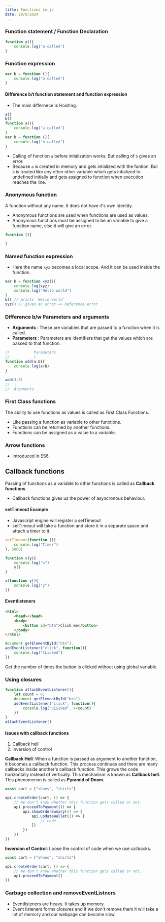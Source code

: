 ```yaml
---
title: Functions in js
date: 20/8/2024
---
```


### Function statement / Function Declaration
```js
function a(){
    console.log("a called")
}
```

### Function expression
```js
var b = function (){
    console.log("b called")
}
```

#### Difference b/t function statement and function expression
- The main differnece is Hoisting.
```js
a()
b()
function a(){
    console.log("a called")
}
var b = function (){
    console.log("b called")
}
```
- Calling of function `a` before intialization works. But calling of `b` gives an error. 
- Because `a` is created in memory and gets intialized with the funtion. But `b` is treated like any other other variable which gets intialized to undefined initially and gets assigned to function when execution reaches the line.

### Anonymous function
A function without any name. It does not have it's own identity.
- Anonymous functions are used when functions are used as values.
- Anonymous functions must be assigned to be an variable to give a function name, else it will give an error.

```js
function (){

}
```

### Named function expression 

- Here the name `xyz` becomes a local scope. And it can be used inside the function.

```js
var b = function xyz(){
    console.log(xyz)
    console.log("Hello world")
}
b() // prints `Hello world`
xyz() // gives an error => Reference error
```

### Difference b/w Parameters and arguments
- **Arguments** : These are variables that are passed to a function when it is called.
- **Parameters** : Parameters are identifiers that get the values which are passed to that function.

```js
//           Parameters
//           |   
function add(a,b){
    console.log(a+b)
}

add(3,5)
//  |
//  Arguments
```

### First Class functions
The ability to use functions as values is called as First Class Functions.
- Like passing a function as variable to other functions.
- Functions can be returned by another functions.
- Functions can be assigned as a value to a variable.

### Arrow functions 
- Introduced in ES6.

## Callback functions 
Passing of functions as a variable to other functions is called as **Callback functions**.
- Callback functions gives us the power of asyncronous behaviour.

#### setTimeout Example
- Javascript engine will register a setTimeout
- setTimeout will take a function and store it in a separate space and attach a timer to it.

```js
setTimeout(function (){
    console.log("Timer")
}, 5000)

function x(y){
    console.log("x")
    y()
}

x(function y(){
    console.log("y")
})
```

#### Eventlisteners

```html
<html>
    <head></head>
    <body>
        <button id="btn">Click me</button>
    </body>
</html>
```

```js
document.getElementById("btn").
addEventListener("click", function(){
    console.log("CLicked")
})
```

Get the number of times the button is clicked without using global variable.

### Using closures

```js
function attachEventListener(){
    let count = 0;
    document.getElementById("btn").
    addEventListener("click", function(){
        console.log("CLicked", ++count)
    })
}
attachEventListener()
```

#### Issues with callback functions
1. Callback hell 
2. Inversion of control

**Callback Hell**: When a function is passed as argument to another function, it becomes a callback function. This process continues and there are many callbacks inside another's callback function. This grows the code horizontally instead of vertically. This mechanism is known as **Callback hell**. This phenomenon is called as **Pyramid of Doom**.

```js
const cart = ["shoes", "shirts"]

api.createOrder(cart, () => {
    // We don't know whether this function gets called or not.
    api.proceedToPayment(() => {
        api.showOrderSumary(() => {
            api.updateWallet(() => {
                // code
            })
        })
    })
})

```

**Inversion of Control**:  Loose the control of code when we use callbacks. 
```js
const cart = ["shoes", "shirts"]

api.createOrder(cart, () => {
    // We don't know whether this function gets called or not.
    api.proceedToPayment()
})

```

### Garbage collection and removeEventListners
- Eventlisteners are heavy. It takes up memory.
- Event listeners forms closures and if we don't remove them it will take a lot of memory and our webpage can become slow.
